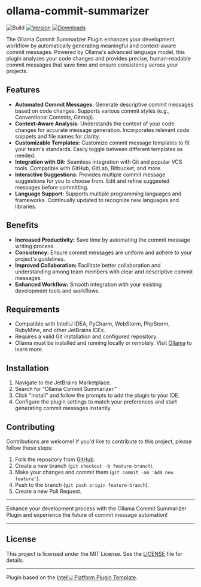 # ollama-commit-summarizer

![Build](https://github.com/itishermann/ollama-commit-summarizer/workflows/Build/badge.svg)
[![Version](https://img.shields.io/jetbrains/plugin/v/24734.svg)](https://plugins.jetbrains.com/plugin/24734)
[![Downloads](https://img.shields.io/jetbrains/plugin/d/24734.svg)](https://plugins.jetbrains.com/plugin/24734)
<!-- Plugin description -->
The Ollama Commit Summarizer Plugin enhances your development workflow by automatically generating meaningful and context-aware commit messages. Powered by Ollama's advanced language model, this plugin analyzes your code changes and provides precise, human-readable commit messages that save time and ensure consistency across your projects.

## Features

- **Automated Commit Messages:** Generate descriptive commit messages based on code changes. Supports various commit styles (e.g., Conventional Commits, Gitmoji).
- **Context-Aware Analysis:** Understands the context of your code changes for accurate message generation. Incorporates relevant code snippets and file names for clarity.
- **Customizable Templates:** Customize commit message templates to fit your team's standards. Easily toggle between different templates as needed.
- **Integration with Git:** Seamless integration with Git and popular VCS tools. Compatible with GitHub, GitLab, Bitbucket, and more.
- **Interactive Suggestions:** Provides multiple commit message suggestions for you to choose from. Edit and refine suggested messages before committing.
- **Language Support:** Supports multiple programming languages and frameworks. Continually updated to recognize new languages and libraries.

## Benefits

- **Increased Productivity:** Save time by automating the commit message writing process.
- **Consistency:** Ensure commit messages are uniform and adhere to your project's guidelines.
- **Improved Collaboration:** Facilitate better collaboration and understanding among team members with clear and descriptive commit messages.
- **Enhanced Workflow:** Smooth integration with your existing development tools and workflows.

## Requirements

- Compatible with IntelliJ IDEA, PyCharm, WebStorm, PhpStorm, RubyMine, and other JetBrains IDEs.
- Requires a valid Git installation and configured repository.
- Ollama must be installed and running locally or remotely. Visit [Ollama](https://github.com/ollama/ollama) to learn more.

## Installation

1. Navigate to the JetBrains Marketplace.
2. Search for "Ollama Commit Summarizer."
3. Click "Install" and follow the prompts to add the plugin to your IDE.
4. Configure the plugin settings to match your preferences and start generating commit messages instantly.

## Contributing

Contributions are welcome! If you'd like to contribute to this project, please follow these steps:

1. Fork the repository from [GitHub](https://github.com/itishermann/ollama-commit-summarizer).
2. Create a new branch (`git checkout -b feature-branch`).
3. Make your changes and commit them (`git commit -am 'Add new feature'`).
4. Push to the branch (`git push origin feature-branch`).
5. Create a new Pull Request.
<!-- Plugin description end -->

---

Enhance your development process with the Ollama Commit Summarizer Plugin and experience the future of commit message automation!

---

## License

This project is licensed under the MIT License. See the [LICENSE](LICENSE) file for details.

---

Plugin based on the [IntelliJ Platform Plugin Template][template].

[template]: https://github.com/JetBrains/intellij-platform-plugin-template
[docs:plugin-description]: https://plugins.jetbrains.com/docs/intellij/plugin-user-experience.html#plugin-description-and-presentation
[repo-url]: https://github.com/itishermann/ollama-commit-summarizer
[ollama-github-url]:https://github.com/ollama/ollama

